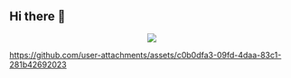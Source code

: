 

## Hi there 👋
<p align="center">
  <img src="https://github.com/user-attachments/assets/e98bf132-5365-46b9-a1ae-4243fe3b730b"/>
</p>

https://github.com/user-attachments/assets/c0b0dfa3-09fd-4daa-83c1-281b42692023
